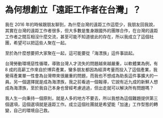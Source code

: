 # 為何想創立「遠距工作者在台灣」？

我在 2016 年的時候跟朋友聊到，為什麼台灣的遠距工作這麼少，我朋友回我說，其實在台灣的遠距工作者很多，但大多數是隻身跟國外的團隊合作，在台灣的遠距工作者之間互相沒什麼交流，甚至可能不知道彼此的存在，所以我成立了這個社團，希望可以把這些人聚在一起。

至於為什麼想要把大家聚在一起，這可能要從「海漂族」這件事談起。

台灣勞動環境惡性循環，導致台灣人才流失的問題越來越嚴重，以軟體業為例，有 8 成的高薪工作來自於博弈產業，蠻多朋友都因為經濟考量而投入了這個產業，我覺得產業單一性會為台灣帶來很嚴重的問題，而我也不想成為助長這件事擴大的一員。另一個選擇就是成為海漂族，我之前看過一個報導，它說有近九成的新鮮人想成為海漂族，至於我自己本身也曾經考慮過過，但出走就可以解決所有問題嗎？

我人生一向秉持一個原則，就是人多的地方不要去，所以我想為這個難題提供第三個選項，這個選項就是遠距工作。成立這個社團就是希望能「加速」工作型態的轉變，自己的環境自己救。
